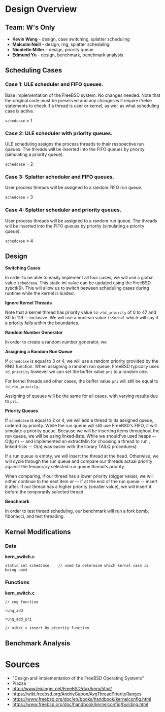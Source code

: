 # Design Overview 

## Team: W's Only

* **Kevin Wang** - design, case switching, splatter scheduling
* **Malcolm Neill** - design, rng, splatter scheduling
* **Nicolette Miller** - design, priority queue
* **Edmund Yu** - design, benchmark, benchmark analysis

## Scheduling Cases

### Case 1: ULE scheduler and FIFO queues.

Base implementation of the FreeBSD system. No changes needed. Note that the original code must be preserved and 
any changes will require if/else statements to check if a thread is user or kernel, as well as what scheduling case is active.

```schedcase``` = 1

### Case 2: ULE scheduler with priority queues.

ULE scheduling assigns the process threads to their respoective run queues. 
The threads will be inserted into the FIFO queues by priority (simulating a priority queue). 

```schedcase``` = 2

### Case 3: Splatter scheduler and FIFO queues.

User process threads will be assigned to a random FIFO run queue.

```schedcase``` = 3

### Case 4: Splatter scheduler and priority queues.

User process threads will be assigned to a random run queue.
The threads will be inserted into the FIFO queues by priority (simulating a priority queue).

```schedcase``` = 4

## Design

**Switching Cases**

In order to be able to easily implement all four cases, we will use a global value ```schedcase```. This static int value can be updated using the FreeBSD sysctl(9). This will allow us to switch between scheduling cases during runtime while the kernel is loaded.

**Ignore Kernel Threads**

Note that a kernel thread has priority value ```td->td_priority``` of 0 to 47 and 80 to 119 -- inclusive. 
We will use a boolean value ```isKernel``` which will say if a priority falls within the boundaries.

**Random Number Generator**

In order to create a random number generator, we

**Assigning a Random Run Queue**

If ```schedcase``` is equal to 3 or 4, we will use a random priority provided by the RNG function.
When assigning a random run queue, FreeBSD typically uses ```td_priority``` however we can set the buffer value ```pri```
to a random one.

For kernel threads and other cases, the buffer value ```pri``` will still be equal to ```td->td_priority```.

Assigning of queues will be the same for all cases, with varying results due to ```pri```.

**Priority Queues**

If ```schedcase``` is equal to 2 or 4, we will add a thread to its assigned queue, ordered by priority. 
While the run queue will still use FreeBSD's FIFO, it will simulate a priority queue. 
Because we will be inserting items throughout the run queue, we will be using linked-lists.
While we should've used heaps -- O(lg n) -- and implemented an extractMin for choosing a thread to run , 
linked-lists -- O(n) was easier with the library TAILQ procedures)

If a run queue is empty, we will insert the thread at the head. Otherwise, 
we will cycle through the run queue and compare our threads actual priority against 
the temporary selected run queue thread's priority.

When comparing, if our thread has a lower priority (bigger value), we will either continue to the next item
or -- if at the end of the run queue -- insert it after. If our thread has a higher priority (smaller value), 
we will insert it before the temporarily selected thread.

**Benchmark**

In order to test thread scheduling, our benchmark will run a fork bomb, fibonacci, and test threading.

## Kernel Modifications

### Data 

**kern_switch.c**
```
static int schedcase	// used to determine which kernel case is being used
```

### Functions

**kern_switch.c**

```
// rng function
```

```
runq_add
```

```
runq_add_pri
```

```
// nikki's insert by priority function
```

## Benchmark Analysis





# Sources
* "Design and Implementation of the FreeBSD Operating Systems"
* Piazza
* http://www.leidinger.net/FreeBSD/dox/kern/html/
* https://wiki.freebsd.org/AndriyGapon/AvgThreadPriorityRanges
* https://www.freebsd.org/doc/en/books/handbook/kernelconfig.html
* https://www.freebsd.org/doc/handbook/kernelconfig/building.html


